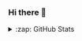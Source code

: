 ### Hi there 👋

<!--
**Abdullah-Jamshed/abdullah-jamshed** is a ✨ _special_ ✨ repository because its `README.md` (this file) appears on your GitHub profile.

Here are some ideas to get you started:

- 🔭 I’m currently working on ...
- 🌱 I’m currently learning ...
- 👯 I’m looking to collaborate on ...
- 🤔 I’m looking for help with ...
- 💬 Ask me about ...
- 📫 How to reach me: ...
- 😄 Pronouns: ...
- ⚡ Fun fact: ...
-->


<details>
  <summary>:zap: GitHub Stats</summary>

  <img align="left" alt="Abdullah-Jamshed's GitHub Stats" src="https://github-readme-stats.abdullah-jamshed.vercel.app/api?username=abdullah-jamshed&show_icons=true&hide_border=true" />

</details>
